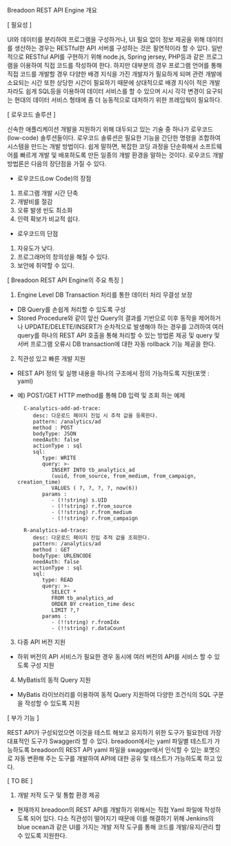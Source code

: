 Breadoon REST API Engine 개요

[ 필요성 ]
 
UI와 데이터를 분리하여 프로그램을 구성하거나, UI 필요 없이 정보 제공을 위해 데이터를 생산하는 경우는 RESTful한 API 서버를 구성하는 것은 필연적이라 할 수 있다. 
일반적으로 RESTful API를 구현하기 위해 node.js, Spring jersey, PHP등과 같은 프로그램을 이용하여 직접 코드를 작성하여 한다. 
하지만 대부분의 경우 프로그램 언어를 통해 직접 코드를 개발할 경우 다양한 배경 지식을 가진 개발자가 필요하게 되며 관련 개발에 소요되는 시간 또한 
상당한 시간이 필요하기 때문에 상대적으로 배경 지식이 적은 개발자라도 쉽게 SQL등을 이용하여 데이터 서비스를 할 수 있으며 시시 각각 변경이 요구되는 현대의 데이터 서비스 형태에 
좀 더 능동적으로 대처하기 위한 프레임웍이 필요하다.


[ 로우코드 솔루션 ]

신속한 애플리케이션 개발을 지원하기 위해 대두되고 있는 기술 중 하나가 로우코드(low-code) 솔루션들이다. 로우코드 솔류션은 필요한 기능을 간단한 명령을 조합하여 시스템을 만드는 개발 방법이다. 
쉽게 말하면, 복잡한 코딩 과정을 단순화해서 소프트웨어를 빠르게 개발 및 배포하도록 만든 일종의 개발 환경을 말하는 것이다. 
로우코드 개발 방법론은 다음의 장단점을 가질 수 있다.

* 로우코드(Low Code)의 장점
1) 프로그램 개발 시간 단축
2) 개발비를 절감
3) 오류 발생 빈도 최소화
4) 인력 확보가 비교적 쉽다.

* 로우코드의 단점
1) 자유도가 낮다.
2) 프로그래머의 창의성을 해칠 수 있다.
3) 보안에 취약할 수 있다.


[ Breadoon REST API Engine의 주요 특징 ]

1. Engine Level DB Transaction 처리를 통한 데이터 처리 무결성 보장
  - DB Query를 손쉽게 처리할 수 있도록 구성
  - Stored Procedure와 같이 앞선 Query의 결과를 기반으로 이후 동작을 제어하거나 UPDATE/DELETE/INSERT가 순차적으로 발생해야 하는 경우를 고려하여 
    여러 query를 하나의 REST API 호출을 통해 처리할 수 있는 방법론 제공 및 query 및 서버 프로그램 오류시 DB transaction에 대한 자동 rollback 기능 제공을 한다.

2. 직관성 있고 빠른 개발 지원
- REST API 정의 및 실행 내용을 하나의 구조에서 정의 가능하도록 지원(포맷 : yaml)
- 예) POST/GET HTTP method를 통해 DB 입력 및 조회 하는 예제

        C-analytics-add-ad-trace:
           desc: 다운로드 페이지 진입 시 추적 값을 등록한다.
           pattern: /analytics/ad
           method : POST
           bodyType: JSON
           needAuth: false
           actionType : sql
           sql:
              type: WRITE
              query: >-
                 INSERT INTO tb_analytics_ad
                 (uuid, from_source, from_medium, from_campaign, creation_time)
                 VALUES ( ?, ?, ?, ?, now(6))
              params :
                 - (!!string) s.UID
                 - (!!string) r.from_source
                 - (!!string) r.from_medium
                 - (!!string) r.from_campaign

        R-analytics-ad-trace:
           desc: 다운로드 페이지 진입 추적 값을 조회한다.
           pattern: /analytics/ad
           method : GET
           bodyType: URLENCODE
           needAuth: false
           actionType : sql
           sql:
              type: READ
              query: >-
                 SELECT *
                 FROM tb_analytics_ad
                 ORDER BY creation_time desc
                 LIMIT ?,?
              params :
                 - (!!string) r.fromIdx
                 - (!!string) r.dataCount


3. 다중 API 버전 지원
- 하위 버전의 API 서비스가 필요한 경우 동시에 여러 버전의 API를 서비스 할 수 있도록 구성 지원


4. MyBatis의 동적 Query 지원
- MyBatis 라이브러리를 이용하여 동적 Query 지원하여 다양한 조건식의 SQL 구문을 작성할 수 있도록 지원



[ 부가 기능 ]

REST API가 구성되었으면 이것을 테스트 해보고 유지하기 위한 도구가 필요한데 가장 대표적인 도구가 Swagger라 할 수 있다. breadoon에서는 yaml 파일별 테스트가 가능하도록 breadoon의 REST API yaml 파일을 swagger에서 인식할 수 있는 포맷으로 자동 변환해 주는 도구를 개발하여 API에 대한 공유 및 테스트가 가능하도록 하고 있다.

[ TO BE ]


1. 개발 저작 도구 및 통합 환경 제공
- 현재까지 breadoon의 REST API를 개발하기 위해서는 직접 Yaml 파일에 작성하도록 되어 있다. 다소 직관성이 떨어지기 때문에 이를 해결하기 위해 Jenkins의 blue ocean과 같은 UI를 가지는 개발 저작 도구를 통해 코드를 개발/유지/관리 할 수 있도록 지원한다.

